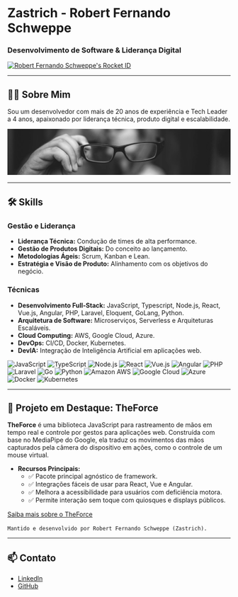 
# Zastrich - Robert Fernando Schweppe

### Desenvolvimento de Software & Liderança Digital

<a href="https://app.rocketseat.com.br/me/zastrich"><img src="https://app.rocketseat.com.br/api/rocketid/share?slug=zastrich&type=card&n=2" width="280" alt="Robert Fernando Schweppe's Rocket ID"/></a>

---

## 👨‍💻 Sobre Mim

Sou um desenvolvedor com mais de 20 anos de experiência e Tech Leader a 4 anos, apaixonado por liderança técnica, produto digital e escalabilidade.

![](https://raw.githubusercontent.com/zastrich/zastrich/master/assets/imgs/profile-pic.jpg)

---

## 🛠️ Skills

### Gestão e Liderança

- **Liderança Técnica:** Condução de times de alta performance.
- **Gestão de Produtos Digitais:** Do conceito ao lançamento.
- **Metodologias Ágeis:** Scrum, Kanban e Lean.
- **Estratégia e Visão de Produto:** Alinhamento com os objetivos do negócio.

### Técnicas

- **Desenvolvimento Full-Stack:** JavaScript, Typescript, Node.js, React, Vue.js, Angular, PHP, Laravel, Eloquent, GoLang, Python.
- **Arquitetura de Software:** Microserviços, Serverless e Arquiteturas Escaláveis.
- **Cloud Computing:** AWS, Google Cloud, Azure.
- **DevOps:** CI/CD, Docker, Kubernetes.
- **DevIA:** Integração de Inteligência Artificial em aplicações web.

![JavaScript](https://img.shields.io/badge/JavaScript-F7DF1E?style=for-the-badge&logo=javascript&logoColor=black) ![TypeScript](https://img.shields.io/badge/TypeScript-3178C6?style=for-the-badge&logo=typescript&logoColor=white) ![Node.js](https://img.shields.io/badge/Node.js-339933?style=for-the-badge&logo=nodedotjs&logoColor=white) ![React](https://img.shields.io/badge/React-20232A?style=for-the-badge&logo=react&logoColor=61DAFB) ![Vue.js](https://img.shields.io/badge/Vue.js-35495E?style=for-the-badge&logo=vuedotjs&logoColor=4FC08D) ![Angular](https://img.shields.io/badge/Angular-DD0031?style=for-the-badge&logo=angular&logoColor=white) ![PHP](https://img.shields.io/badge/PHP-777BB4?style=for-the-badge&logo=php&logoColor=white) ![Laravel](https://img.shields.io/badge/Laravel-FF2D20?style=for-the-badge&logo=laravel&logoColor=white) ![Go](https://img.shields.io/badge/Go-00ADD8?style=for-the-badge&logo=go&logoColor=white) ![Python](https://img.shields.io/badge/Python-3776AB?style=for-the-badge&logo=python&logoColor=white) ![Amazon AWS](https://img.shields.io/badge/Amazon_AWS-232F3E?style=for-the-badge&logo=amazon-aws&logoColor=white) ![Google Cloud](https://img.shields.io/badge/Google_Cloud-4285F4?style=for-the-badge&logo=google-cloud&logoColor=white) ![Azure](https://img.shields.io/badge/Microsoft_Azure-0089D6?style=for-the-badge&logo=microsoft-azure&logoColor=white) ![Docker](https://img.shields.io/badge/Docker-2496ED?style=for-the-badge&logo=docker&logoColor=white) ![Kubernetes](https://img.shields.io/badge/Kubernetes-326CE5?style=for-the-badge&logo=kubernetes&logoColor=white)

---

## 🚀 Projeto em Destaque: TheForce

**TheForce** é uma biblioteca JavaScript para rastreamento de mãos em tempo real e controle por gestos para aplicações web. Construída com base no MediaPipe do Google, ela traduz os movimentos das mãos capturados pela câmera do dispositivo em ações, como o controle de um mouse virtual.

- **Recursos Principais:**
    - ✅ Pacote principal agnóstico de framework.
    - ✅ Integrações fáceis de usar para React, Vue e Angular.
    - ✅ Melhora a acessibilidade para usuários com deficiência motora.
    - ✅ Permite interação sem toque com quiosques e displays públicos.

[Saiba mais sobre o TheForce](https://theforce.code200.com.br)

`Mantido e desenvolvido por Robert Fernando Schweppe (Zastrich).`

---

## 📫 Contato

- [LinkedIn](https://linkedin.com/in/zastrich)
- [GitHub](https://github.com/zastrich)
